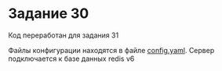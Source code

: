# Задание 30
Код переработан для задания 31

Файлы конфигурации находятся в файле [config.yaml](configs/config.yaml).
Сервер подключается к базе данных redis v6 